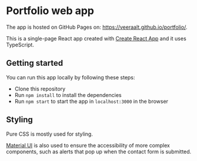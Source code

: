 # Portfolio web app

The app is hosted on GitHub Pages on: https://veeraalt.github.io/portfolio/.

This is a single-page React app created with [Create React App](https://github.com/facebook/create-react-app) and it uses TypeScript.

## Getting started

You can run this app locally by following these steps:

- Clone this repository
- Run `npm install` to install the dependencies
- Run `npm start` to start the app in `localhost:3000` in the browser

## Styling

Pure CSS is mostly used for styling.

[Material UI](https://mui.com/) is also used to ensure the accessibility of more complex components, such as alerts that pop up when the contact form is submitted.
